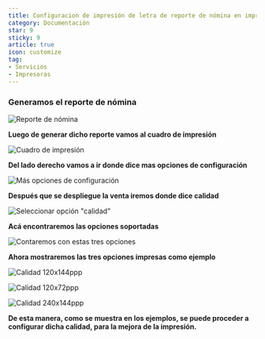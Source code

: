 ```yaml
---
title: Configuracion de impresión de letra de reporte de nómina en impresora fiscal
category: Documentación
star: 9
sticky: 9
article: true
icon: customize
tag:
- Servicios
- Impresoras
---
```





### Generamos el reporte de nómina




![Reporte de nómina](/assets/img/docs/fiscal-printer/payroll-report1.png)








**Luego de generar dicho reporte vamos al cuadro de impresión**




![Cuadro de impresión](/assets/img/docs/fiscal-printer/payroll-report.png)




**Del lado derecho vamos a ir donde dice mas opciones de configuración**




![Más opciones de configuración](/assets/img/docs/fiscal-printer/more-configuration-options.jpg)


**Después que se despliegue la venta iremos donde dice calidad**




![Seleccionar opción "calidad"](/assets/img/docs/fiscal-printer/more-configuration-options-menu.jpg)


**Acá encontraremos las opciones soportadas**


![Contaremos con estas tres opciones](/assets/img/docs/fiscal-printer/letter-quality.jpeg)


**Ahora mostraremos las tres opciones impresas como ejemplo**


![Calidad 120x144ppp](/assets/img/docs/fiscal-printer/quality120x144ppp.jpeg)




![Calidad 120x72ppp](/assets/img/docs/fiscal-printer/quality120x72ppp.jpeg)




![Calidad 240x144ppp](/assets/img/docs/fiscal-printer/quality240x144ppp.jpeg)


**De esta manera, como se muestra en los ejemplos, se puede proceder a configurar dicha calidad, para la mejora de la impresión.**
